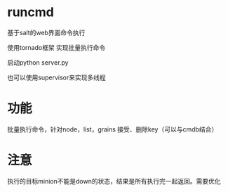 ﻿runcmd
======

基于salt的web界面命令执行

使用tornado框架 实现批量执行命令

启动python server.py

也可以使用supervisor来实现多线程

功能
======
批量执行命令，针对node，list，grains
接受、删除key（可以与cmdb结合）

注意
======
执行的目标minion不能是down的状态，结果是所有执行完一起返回。需要优化

